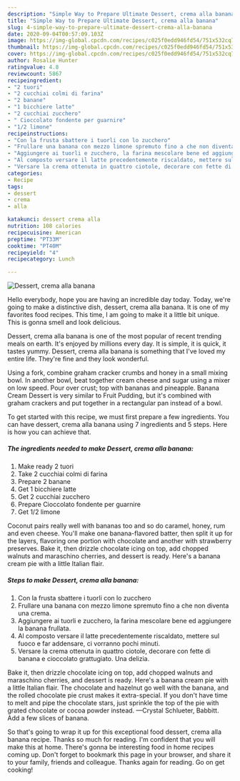 ```yaml
---
description: "Simple Way to Prepare Ultimate Dessert, crema alla banana"
title: "Simple Way to Prepare Ultimate Dessert, crema alla banana"
slug: 4-simple-way-to-prepare-ultimate-dessert-crema-alla-banana
date: 2020-09-04T00:57:09.103Z
image: https://img-global.cpcdn.com/recipes/c025f0edd946fd54/751x532cq70/dessert-crema-alla-banana-recipe-main-photo.jpg
thumbnail: https://img-global.cpcdn.com/recipes/c025f0edd946fd54/751x532cq70/dessert-crema-alla-banana-recipe-main-photo.jpg
cover: https://img-global.cpcdn.com/recipes/c025f0edd946fd54/751x532cq70/dessert-crema-alla-banana-recipe-main-photo.jpg
author: Rosalie Hunter
ratingvalue: 4.8
reviewcount: 5867
recipeingredient:
- "2 tuori"
- "2 cucchiai colmi di farina"
- "2 banane"
- "1 bicchiere latte"
- "2 cucchiai zucchero"
- " Cioccolato fondente per guarnire"
- "1/2 limone"
recipeinstructions:
- "Con la frusta sbattere i tuorli con lo zucchero"
- "Frullare una banana con mezzo limone spremuto fino a che non diventa una crema."
- "Aggiungere ai tuorli e zucchero, la farina mescolare bene ed aggiungere la banana frullata."
- "Al composto versare il latte precedentemente riscaldato, mettere sul fuoco e far addensare, ci vorranno pochi minuti."
- "Versare la crema ottenuta in quattro ciotole, decorare con fette di banana e cioccolato grattugiato. Una delizia."
categories:
- Recipe
tags:
- dessert
- crema
- alla

katakunci: dessert crema alla 
nutrition: 108 calories
recipecuisine: American
preptime: "PT33M"
cooktime: "PT40M"
recipeyield: "4"
recipecategory: Lunch

---
```



![Dessert, crema alla banana](https://img-global.cpcdn.com/recipes/c025f0edd946fd54/751x532cq70/dessert-crema-alla-banana-recipe-main-photo.jpg)

Hello everybody, hope you are having an incredible day today. Today, we're going to make a distinctive dish, dessert, crema alla banana. It is one of my favorites food recipes. This time, I am going to make it a little bit unique. This is gonna smell and look delicious.

Dessert, crema alla banana is one of the most popular of recent trending meals on earth. It's enjoyed by millions every day. It is simple, it is quick, it tastes yummy. Dessert, crema alla banana is something that I've loved my entire life. They're fine and they look wonderful.

Using a fork, combine graham cracker crumbs and honey in a small mixing bowl. In another bowl, beat together cream cheese and sugar using a mixer on low speed. Pour over crust; top with bananas and pineapple. Banana Cream Dessert is very similar to Fruit Pudding, but it&#39;s combined with graham crackers and put together in a rectangular pan instead of a bowl.


To get started with this recipe, we must first prepare a few ingredients. You can have dessert, crema alla banana using 7 ingredients and 5 steps. Here is how you can achieve that.

<!--inarticleads1-->

##### The ingredients needed to make Dessert, crema alla banana:

1. Make ready 2 tuori
1. Take 2 cucchiai colmi di farina
1. Prepare 2 banane
1. Get 1 bicchiere latte
1. Get 2 cucchiai zucchero
1. Prepare  Cioccolato fondente per guarnire
1. Get 1/2 limone


Coconut pairs really well with bananas too and so do caramel, honey, rum and even cheese. You&#39;ll make one banana-flavored batter, then split it up for the layers, flavoring one portion with chocolate and another with strawberry preserves. Bake it, then drizzle chocolate icing on top, add chopped walnuts and maraschino cherries, and dessert is ready. Here&#39;s a banana cream pie with a little Italian flair. 

<!--inarticleads2-->

##### Steps to make Dessert, crema alla banana:

1. Con la frusta sbattere i tuorli con lo zucchero
1. Frullare una banana con mezzo limone spremuto fino a che non diventa una crema.
1. Aggiungere ai tuorli e zucchero, la farina mescolare bene ed aggiungere la banana frullata.
1. Al composto versare il latte precedentemente riscaldato, mettere sul fuoco e far addensare, ci vorranno pochi minuti.
1. Versare la crema ottenuta in quattro ciotole, decorare con fette di banana e cioccolato grattugiato. Una delizia.


Bake it, then drizzle chocolate icing on top, add chopped walnuts and maraschino cherries, and dessert is ready. Here&#39;s a banana cream pie with a little Italian flair. The chocolate and hazelnut go well with the banana, and the rolled chocolate pie crust makes it extra-special. If you don&#39;t have time to melt and pipe the chocolate stars, just sprinkle the top of the pie with grated chocolate or cocoa powder instead. —Crystal Schlueter, Babbitt. Add a few slices of banana. 

So that's going to wrap it up for this exceptional food dessert, crema alla banana recipe. Thanks so much for reading. I'm confident that you will make this at home. There's gonna be interesting food in home recipes coming up. Don't forget to bookmark this page in your browser, and share it to your family, friends and colleague. Thanks again for reading. Go on get cooking!
